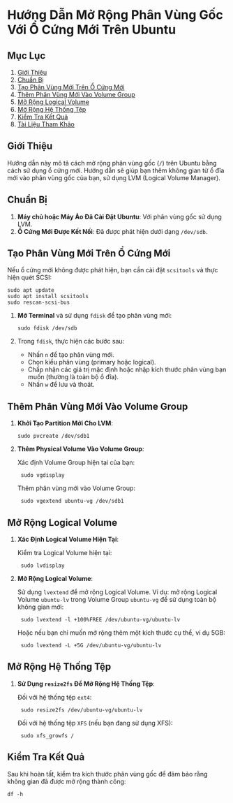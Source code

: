 # Hướng Dẫn Mở Rộng Phân Vùng Gốc Với Ổ Cứng Mới Trên Ubuntu

## Mục Lục
1. [Giới Thiệu](#giới-thiệu)
2. [Chuẩn Bị](#chuẩn-bị)
3. [Tạo Phân Vùng Mới Trên Ổ Cứng Mới](#tạo-phân-vùng-mới-trên-ổ-cứng-mới)
4. [Thêm Phân Vùng Mới Vào Volume Group](#thêm-phân-vùng-mới-vào-volume-group)
5. [Mở Rộng Logical Volume](#mở-rộng-logical-volume)
6. [Mở Rộng Hệ Thống Tệp](#mở-rộng-hệ-thống-tệp)
7. [Kiểm Tra Kết Quả](#kiểm-tra-kết-quả)
8. [Tài Liệu Tham Khảo](#tài-liệu-tham-khảo)

## Giới Thiệu

Hướng dẫn này mô tả cách mở rộng phân vùng gốc (`/`) trên Ubuntu bằng cách sử dụng ổ cứng mới. Hướng dẫn sẽ giúp bạn thêm không gian từ ổ đĩa mới vào phân vùng gốc của bạn, sử dụng LVM (Logical Volume Manager).

## Chuẩn Bị

1. **Máy chủ hoặc Máy Ảo Đã Cài Đặt Ubuntu**: Với phân vùng gốc sử dụng LVM.
2. **Ổ Cứng Mới Được Kết Nối**: Đã được phát hiện dưới dạng `/dev/sdb`.

## Tạo Phân Vùng Mới Trên Ổ Cứng Mới

Nếu ổ cứng mới không được phát hiện, bạn cần cài đặt `scsitools` và thực hiện quét SCSI:

    sudo apt update
    sudo apt install scsitools
    sudo rescan-scsi-bus

1. **Mở Terminal** và sử dụng `fdisk` để tạo phân vùng mới:

       sudo fdisk /dev/sdb

2. Trong `fdisk`, thực hiện các bước sau:
   - Nhấn `n` để tạo phân vùng mới.
   - Chọn kiểu phân vùng (primary hoặc logical).
   - Chấp nhận các giá trị mặc định hoặc nhập kích thước phân vùng bạn muốn (thường là toàn bộ ổ đĩa).
   - Nhấn `w` để lưu và thoát.

## Thêm Phân Vùng Mới Vào Volume Group

1. **Khởi Tạo Partition Mới Cho LVM**:

       sudo pvcreate /dev/sdb1

2. **Thêm Physical Volume Vào Volume Group**:

   Xác định Volume Group hiện tại của bạn:

        sudo vgdisplay

   Thêm phân vùng mới vào Volume Group:

        sudo vgextend ubuntu-vg /dev/sdb1

## Mở Rộng Logical Volume

1. **Xác Định Logical Volume Hiện Tại**:

   Kiểm tra Logical Volume hiện tại:

        sudo lvdisplay

2. **Mở Rộng Logical Volume**:

   Sử dụng `lvextend` để mở rộng Logical Volume. Ví dụ: mở rộng Logical Volume `ubuntu-lv` trong Volume Group `ubuntu-vg` để sử dụng toàn bộ không gian mới:

        sudo lvextend -l +100%FREE /dev/ubuntu-vg/ubuntu-lv

   Hoặc nếu bạn chỉ muốn mở rộng thêm một kích thước cụ thể, ví dụ 5GB:

        sudo lvextend -L +5G /dev/ubuntu-vg/ubuntu-lv

## Mở Rộng Hệ Thống Tệp

1. **Sử Dụng `resize2fs` Để Mở Rộng Hệ Thống Tệp**:

   Đối với hệ thống tệp `ext4`:

        sudo resize2fs /dev/ubuntu-vg/ubuntu-lv

   Đối với hệ thống tệp `XFS` (nếu bạn đang sử dụng XFS):

        sudo xfs_growfs /

## Kiểm Tra Kết Quả

Sau khi hoàn tất, kiểm tra kích thước phân vùng gốc để đảm bảo rằng không gian đã được mở rộng thành công:

    df -h

